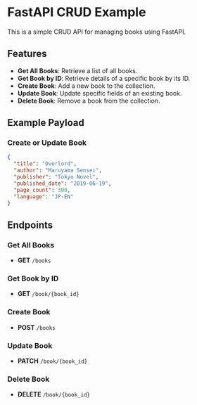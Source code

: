 # FastAPI CRUD Example

This is a simple CRUD API for managing books using FastAPI.

## Features
- **Get All Books**: Retrieve a list of all books.
- **Get Book by ID**: Retrieve details of a specific book by its ID.
- **Create Book**: Add a new book to the collection.
- **Update Book**: Update specific fields of an existing book.
- **Delete Book**: Remove a book from the collection.

## Example Payload
### Create or Update Book
```json
{
  "title": "Overlord",
  "author": "Maruyama Sensei",
  "publisher": "Tokyo Novel",
  "published_date": "2019-06-19",
  "page_count": 300,
  "language": "JP-EN"
}
```

## Endpoints
### Get All Books
- **GET** `/books`

### Get Book by ID
- **GET** `/book/{book_id}`

### Create Book
- **POST** `/books`

### Update Book
- **PATCH** `/book/{book_id}`

### Delete Book
- **DELETE** `/book/{book_id}`